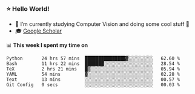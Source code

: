 ### ⭐️ Hello World!

<!--
**hologerry/hologerry** is a ✨ _special_ ✨ repository because its `README.md` (this file) appears on your GitHub profile.

Here are some ideas to get you started:

- 🔭 I’m currently working and studying on Computer Vision
- 🌱 I’m currently learning at Peking University
- 💬 Ask me about 
- 📫 How to reach me: E-mail
- 😄 Pronouns: he/his
- ⚡ Fun fact: Music is the Power
-->


- 🔭 I’m currently studying Computer Vision and doing some cool stuff 🤖
- 🎓 [Google Scholar](https://scholar.google.com/citations?user=3ykqW9wAAAAJ&hl=en)


📊 **This week I spent my time on**

<!--START_SECTION:waka-->

```text
Python       24 hrs 57 mins  ███████████████▓░░░░░░░░░   62.60 %
Bash         11 hrs 22 mins  ███████░░░░░░░░░░░░░░░░░░   28.54 %
TeX          2 hrs 21 mins   █▒░░░░░░░░░░░░░░░░░░░░░░░   05.94 %
YAML         54 mins         ▓░░░░░░░░░░░░░░░░░░░░░░░░   02.28 %
Text         13 mins         ░░░░░░░░░░░░░░░░░░░░░░░░░   00.57 %
Git Config   0 secs          ░░░░░░░░░░░░░░░░░░░░░░░░░   00.03 %
```

<!--END_SECTION:waka-->
